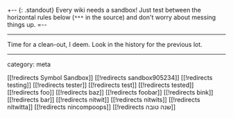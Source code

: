 +-- {: .standout}
Every wiki needs a sandbox! Just test between the horizontal rules below (`***` in the source) and don't worry about messing things up.
=--

***

Time for a clean-out, I deem.  Look in the history for the previous lot.

---

category: meta

[[!redirects Symbol Sandbox]]
[[!redirects sandbox905234]]
[[!redirects testing]]
[[!redirects tester]]
[[!redirects test]]
[[!redirects tested]]
[[!redirects foo]]
[[!redirects baz]]
[[!redirects foobar]]
[[!redirects bink]]
[[!redirects bar]]
[[!redirects nitwit]]
[[!redirects nitwits]]
[[!redirects nitwitta]]
[[!redirects nincompoops]]
[[!redirects שנה טובה]]
